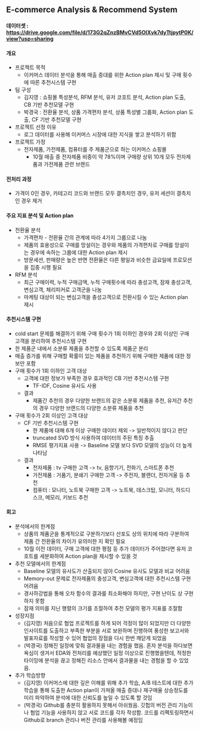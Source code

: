 ## E-commerce Analysis & Recommend System

#### 데이터셋 : https://drive.google.com/file/d/173G2qZnzBMvCVd5OlXvk7dyTtjpytP0K/view?usp=sharing

#### 개요
- 프로젝트 목적
   - 이커머스 데이터 분석을 통해 매출 증대를 위한 Action plan 제시 및 구매 횟수에 따른 추천시스템 구현
- 팀 구성
   - 김지영 : 쇼핑몰 특성분석, RFM 분석, 유저 코호트 분석, Action plan 도출, CB 기반 추천모델 구현
   - 박경국 : 전환율 분석, 상품 가격편차 분석, 상품 특성별 그룹화, Action plan 도출, CF 기반 추천모델 구현
- 프로젝트 선정 이유
   - 로그 데이터를 사용해 이커머스 시장에 대한 지식을 쌓고 분석하기 위함
- 프로젝트 가정
   - 전자제품, 가전제품, 컴퓨터를 주 제품군으로 하는 이커머스 쇼핑몰
      - 10월 매출 중 전자제품 비중이 약 78%이며 구매량 상위 10개 모두 전자제품과 가전제품 관련 브랜드   

#### 전처리 과정
- 가격이 0인 경우, 카테고리 코드와 브랜드 모두 결측치인 경우, 유저 세션이 결측치인 경우 제거

#### 주요 지표 분석 및 Action plan
- 전환율 분석
   - 가격편차 - 전환율 간의 관계에 따라 4가지 그룹으로 나눔
   - 제품의 효용성으로 구매를 망설이는 경우와 제품의 가격편차로 구매를 망설이는 경우에 속하는 그룹에 대한 Action plan 제시
   - 방문세션, 판매량은 높은 반면 전환율은 다른 평일과 비슷한 금요일에 프로모션을 집중 시행 필요  
- RFM 분석
   - 최근 구매이력, 누적 구매금액, 누적 구매횟수에 따라 충성고객, 잠재 충성고객, 변심고객, 체리피커로 고객군을 나눔
   - 마케팅 대상이 되는 변심고객을 충성고객으로 전환시킬 수 있는 Action plan 제시  

#### 추천시스템 구현
- cold start 문제를 해결하기 위해 구매 횟수가 1회 이하인 경우와 2회 이상인 구매고객을 분리하여 추천시스템 구현
- 한 제품군 내에서 소분류 제품을 추천할 수 있도록 제품군 분리
- 매출 증가를 위해 구매할 확률이 있는 제품을 추천하기 위해 구매한 제품에 대한 정보만 포함
- 구매 횟수가 1회 이하인 고객 대상
   - 고객에 대한 정보가 부족한 경우 효과적인 CB 기반 추천시스템 구현
      - TF-IDF, Cosine 유사도 사용
   - 결과
      - 제품간 추천의 경우 다양한 브랜드의 같은 소분류 제품을 추천, 유저간 추천의 경우 다양한 브랜드의 다양한 소분류 제품을 추천
- 구매 횟수가 2회 이상인 고객 대상
   - CF 기반 추천시스템 구현
      - 한 제품에 대해 6개 이상 구매한 데이터 제외 -> 일반적이지 않다고 판단 
      - truncated SVD 방식 사용하여 데이터의 주된 특징 추출 
      - RMSE 평가지표 사용 -> Baseline 모델 보다 SVD 모델의 성능이 더 높게 나타남
    - 결과
      - 전자제품 : tv 구매한 고객 -> tv, 음향기기, 전화기, 스마트폰 추천
      - 가전제품 : 거품기, 분쇄기 구매한 고객 -> 주전자, 블랜더, 전자거울 등 추천
      - 컴퓨터 : 모니터, 노트북 구매한 고객 -> 노트북, 데스크탑, 모니터, 하드디스크, 메모리, 키보드 추천  

#### 회고
- 분석에서의 한계점
   - 상품의 제품군을 통계적으로 구분하기보다 산포도 상의 위치에 따라 구분하여 제품 간 전환율의 차이가 유의미한 지 확인 필요
   - 10월 이전 데이터, 구매 고객에 대한 평점 등 추가 데이터가 주어졌다면 유저 코호트를 세분화하여 Action plan을 제시할 수 있을 것
- 추천 모델에서의 한계점
   - Baseline 모델의 유사도가 산출되지 않아 Cosine 유사도 모델과 비교 어려움
   - Memory-out 문제로 전자제품의 충성고객, 변심고객에 대한 추천시스템 구현 어려움
   - 경사하강법을 통해 오차 함수의 결과를 최소화해야 하지만, 구현 난이도 상 구현하지 못함
   - 잠재 의미를 지닌 행렬의 크기를 조절하여 추천 모델의 평가 지표를 조절함
- 성장지점
   - (김지영) 처음으로 협업 프로젝트를 하게 되어 걱정이 많이 되었지만 더 다양한 인사이트를 도출하고 부족한 부분을 서로 보완하며 진행하여 풍성한 보고서와 발표자료를 작성할 수 있어 협업의 장점을 다시 한번 깨닫게 되었음
   - (박경국) 정해진 일정에 맞춰 결과물을 내는 경험을 했음. 혼자 분석을 하다보면 욕심이 생겨서 EDA와 전처리를 예상했던 일정 이상으로 진행했을텐데, 적정한 타이밍에 분석을 끊고 정해진 리소스 안에서 결과물을 내는 경험을 할 수 있었음.
- 추가 학습방향
   - (김지영) 이커머스에 대한 깊은 이해를 위해 추가 학습, A/B 테스트에 대한 추가학습을 통해 도출한 Action plan이 가져올 매출 증대나 재구매율 상승정도를 미리 파악하여 분석에 대한 신뢰도를 높일 수 있도록 할 것임
   - (박경국) Github를 충분히 활용하지 못해서 아쉬웠음. 깃헙의 버전 관리 기능이나 협업 기능을 사용하지 않고 서로 코드를 각자 작성함. 코드를 리펙토링하면서 Github로 branch 관리나 버전 관리를 사용해볼 예정임
